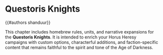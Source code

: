 # Questoris Knights
{{#authors shanduur}}

This chapter includes homebrew rules, units, and narrative expansions for the **Questoris Knights**. It is intended to enrich your Horus Heresy campaigns with custom options, characterful additions, and faction-specific content that remains faithful to the spirit and tone of the Age of Darkness.

